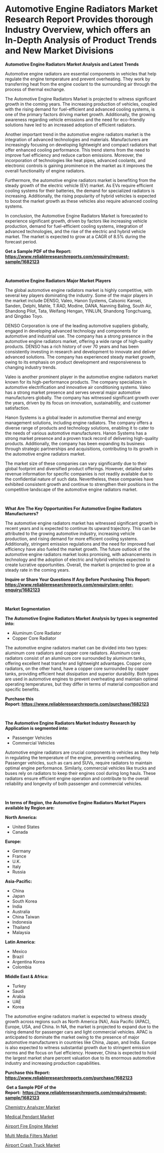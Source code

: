 <p><h1>Automotive Engine Radiators Market Research Report Provides thorough Industry Overview, which offers an In-Depth Analysis of Product Trends and New Market Divisions</h1></p><p><strong>Automotive Engine Radiators Market Analysis and Latest Trends</strong></p>
<p><p>Automotive engine radiators are essential components in vehicles that help regulate the engine temperature and prevent overheating. They work by transferring heat from the engine coolant to the surrounding air through the process of thermal exchange.</p><p>The Automotive Engine Radiators Market is projected to witness significant growth in the coming years. The increasing production of vehicles, coupled with the rising demand for fuel-efficient and advanced cooling systems, is one of the primary factors driving market growth. Additionally, the growing awareness regarding vehicle emissions and the need for eco-friendly solutions have led to an increased adoption of efficient radiators.</p><p>Another important trend in the automotive engine radiators market is the integration of advanced technologies and materials. Manufacturers are increasingly focusing on developing lightweight and compact radiators that offer enhanced cooling performance. This trend stems from the need to improve fuel efficiency and reduce carbon emissions. Moreover, the incorporation of technologies like heat pipes, advanced coolants, and electronic controls is gaining prominence in the market as it improves the overall functionality of engine radiators.</p><p>Furthermore, the automotive engine radiators market is benefiting from the steady growth of the electric vehicle (EV) market. As EVs require efficient cooling systems for their batteries, the demand for specialized radiators is increasing. Additionally, the rising popularity of hybrid vehicles is expected to boost the market growth as these vehicles also require advanced cooling systems.</p><p>In conclusion, the Automotive Engine Radiators Market is forecasted to experience significant growth, driven by factors like increasing vehicle production, demand for fuel-efficient cooling systems, integration of advanced technologies, and the rise of the electric and hybrid vehicle market. The market is expected to grow at a CAGR of 8.5% during the forecast period.</p></p>
<p><strong>Get a Sample PDF of the Report:&nbsp; <a href="https://www.reliableresearchreports.com/enquiry/request-sample/1682123">https://www.reliableresearchreports.com/enquiry/request-sample/1682123</a></strong></p>
<p>&nbsp;</p>
<p><strong>Automotive Engine Radiators Major Market Players</strong></p>
<p><p>The global automotive engine radiators market is highly competitive, with several key players dominating the industry. Some of the major players in the market include DENSO, Valeo, Hanon Systems, Calsonic Kansei, Sanden, Delphi, Mahle, T.RAD, Modine, DANA, Nanning Baling, South Air, Shandong Pilot, Tata, Weifang Hengan, YINLUN, Shandong Tongchuang, and Qingdao Toyo.</p><p>DENSO Corporation is one of the leading automotive suppliers globally, engaged in developing advanced technology and components for automotive and industrial use. The company has a strong presence in the automotive engine radiators market, offering a wide range of high-quality products. DENSO has a rich history of over 70 years and has been consistently investing in research and development to innovate and deliver advanced solutions. The company has experienced steady market growth, owing to its emphasis on product development and responsiveness to changing industry trends.</p><p>Valeo is another prominent player in the automotive engine radiators market known for its high-performance products. The company specializes in automotive electrification and innovative air conditioning systems. Valeo has a strong market presence and serves several major automotive manufacturers globally. The company has witnessed significant growth over the years, driven by its focus on innovation, sustainability, and customer satisfaction.</p><p>Hanon Systems is a global leader in automotive thermal and energy management solutions, including engine radiators. The company offers a diverse range of products and technology solutions, enabling it to cater to the needs of various automotive manufacturers. Hanon Systems has a strong market presence and a proven track record of delivering high-quality products. Additionally, the company has been expanding its business through strategic partnerships and acquisitions, contributing to its growth in the automotive engine radiators market.</p><p>The market size of these companies can vary significantly due to their global footprint and diversified product offerings. However, detailed sales revenue information for specific companies is not readily available due to the confidential nature of such data. Nevertheless, these companies have exhibited consistent growth and continue to strengthen their positions in the competitive landscape of the automotive engine radiators market.</p></p>
<p>&nbsp;</p>
<p><strong>What Are The Key Opportunities For Automotive Engine Radiators Manufacturers?</strong></p>
<p><p>The automotive engine radiators market has witnessed significant growth in recent years and is expected to continue its upward trajectory. This can be attributed to the growing automotive industry, increasing vehicle production, and rising demand for more efficient cooling systems. Additionally, stringent emission regulations and the need for improved fuel efficiency have also fueled the market growth. The future outlook of the automotive engine radiators market looks promising, with advancements in technology and the adoption of electric and hybrid vehicles expected to create lucrative opportunities. Overall, the market is projected to grow at a steady rate in the coming years.</p></p>
<p><strong>Inquire or Share Your Questions If Any Before Purchasing This Report: <a href="https://www.reliableresearchreports.com/enquiry/pre-order-enquiry/1682123">https://www.reliableresearchreports.com/enquiry/pre-order-enquiry/1682123</a></strong></p>
<p>&nbsp;</p>
<p><strong>Market Segmentation</strong></p>
<p><strong>The Automotive Engine Radiators Market Analysis by types is segmented into:</strong></p>
<p><ul><li>Aluminum Core Radiator</li><li>Copper Core Radiator</li></ul></p>
<p><p>The automotive engine radiators market can be divided into two types: aluminum core radiators and copper core radiators. Aluminum core radiators consist of an aluminum core surrounded by aluminum tanks, offering excellent heat transfer and lightweight advantages. Copper core radiators, on the other hand, have a copper core surrounded by copper tanks, providing efficient heat dissipation and superior durability. Both types are used in automotive engines to prevent overheating and maintain optimal operating temperatures, but they differ in terms of material composition and specific benefits.</p></p>
<p><strong>Purchase this Report:&nbsp;<a href="https://www.reliableresearchreports.com/purchase/1682123">https://www.reliableresearchreports.com/purchase/1682123</a></strong></p>
<p>&nbsp;</p>
<p><strong>The Automotive Engine Radiators Market Industry Research by Application is segmented into:</strong></p>
<p><ul><li>Passenger Vehicles</li><li>Commercial Vehicles</li></ul></p>
<p><p>Automotive engine radiators are crucial components in vehicles as they help in regulating the temperature of the engine, preventing overheating. Passenger vehicles, such as cars and SUVs, require radiators to maintain optimal engine performance. Similarly, commercial vehicles like trucks and buses rely on radiators to keep their engines cool during long hauls. These radiators ensure efficient engine operation and contribute to the overall reliability and longevity of both passenger and commercial vehicles.</p></p>
<p>&nbsp;</p>
<p><strong>In terms of Region, the Automotive Engine Radiators Market Players available by Region are:</strong></p>
<p>
    <p> <strong> North America: </strong>
        <ul>
            <li>United States</li>
            <li>Canada</li>
        </ul>
        </p> 
    <p> <strong> Europe: </strong>
        <ul>
            <li>Germany</li>
            <li>France</li>
            <li>U.K.</li>
            <li>Italy</li>
            <li>Russia</li>
        </ul>
        </p> 
    <p> <strong> Asia-Pacific: </strong>
        <ul>
            <li>China</li>
            <li>Japan</li>
            <li>South Korea</li>
            <li>India</li>
            <li>Australia</li>
            <li>China Taiwan</li>
            <li>Indonesia</li>
            <li>Thailand</li>
            <li>Malaysia</li>
        </ul>
        </p> 
    <p> <strong> Latin America: </strong>
        <ul>
            <li>Mexico</li>
            <li>Brazil</li>
            <li>Argentina Korea</li>
            <li>Colombia</li>
        </ul>
        </p> 
    <p> <strong> Middle East & Africa: </strong>
        <ul>
            <li>Turkey</li>
            <li>Saudi</li>
            <li>Arabia</li>
            <li>UAE</li>
            <li>Korea</li>
        </ul>
    </p>
    </p>
<p><p>The automotive engine radiators market is expected to witness steady growth across regions such as North America (NA), Asia Pacific (APAC), Europe, USA, and China. In NA, the market is projected to expand due to the rising demand for passenger cars and light commercial vehicles. APAC is anticipated to dominate the market owing to the presence of major automotive manufacturers in countries like China, Japan, and India. Europe is also expected to witness substantial growth due to stringent emission norms and the focus on fuel efficiency. However, China is expected to hold the largest market share percent valuation due to its enormous automotive industry and increasing production capabilities.</p></p>
<p><strong>Purchase this Report: <a href="https://www.reliableresearchreports.com/purchase/1682123">https://www.reliableresearchreports.com/purchase/1682123</a></strong></p>
<p>&nbsp;<strong>Get a Sample PDF of the Report:&nbsp;&nbsp;<a href="https://www.reliableresearchreports.com/enquiry/request-sample/1682123">https://www.reliableresearchreports.com/enquiry/request-sample/1682123</a></strong></p>
<p><strong></strong></p>
<p><p><a href="https://www.linkedin.com/pulse/chemistry-analyzer-market-size-2023-2030-global-industrial-1ojve/">Chemistry Analyzer Market</a></p><p><a href="https://www.linkedin.com/pulse/medical-pendant-market-challenges-opportunities-growth-drivers-0rqxe/">Medical Pendant Market</a></p><p><a href="https://github.com/aasishrp01/Market-Research-Report-List-1/blob/main/airport-fire-engine-market.md">Airport Fire Engine Market</a></p><p><a href="https://medium.com/@s40138378/multi-media-filters-market-size-reveals-the-best-marketing-channels-in-global-industry-f85388a4c6b1">Multi Media Filters Market</a></p><p><a href="https://github.com/aashishrp02/Market-Research-Report-List-1/blob/main/airport-crash-truck-market.md">Airport Crash Truck Market</a></p></p>